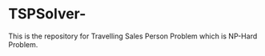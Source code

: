 # TSPSolver-
This is the repository for Travelling Sales Person Problem which is NP-Hard Problem.  
